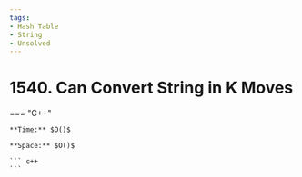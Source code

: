 ```yaml
---
tags:
- Hash Table
- String
- Unsolved
---
```



# 1540. Can Convert String in K Moves

=== "C++"

    **Time:** $O()$

    **Space:** $O()$

    ``` c++
    ```